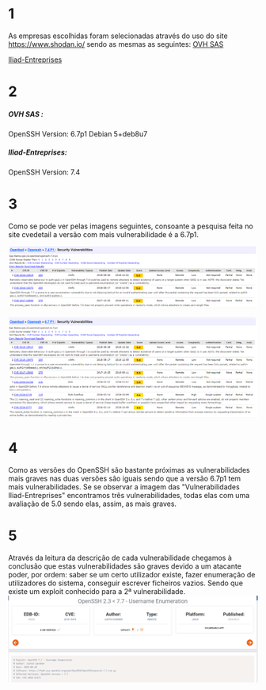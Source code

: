
# 1
As empresas escolhidas foram selecionadas através do uso do site https://www.shodan.io/ sendo as mesmas as seguintes:
[OVH SAS](https://github.com/uminho-miei-engseg-18-19/Grupo8/blob/master/03_FICHA/Pergunta%203.1/92.222.93.35.md)

[Iliad-Entreprises](https://github.com/uminho-miei-engseg-18-19/Grupo8/blob/master/03_FICHA/Pergunta%203.1/195.154.134.61.md)

# 2

##### OVH SAS :
OpenSSH Version: 6.7p1 Debian 5+deb8u7

##### Iliad-Entreprises:
OpenSSH Version: 7.4

# 3

Como se pode ver pelas imagens seguintes, consoante a pesquisa feita no site cvedetail a versão com mais vulnerabilidade é a 6.7p1.

![Vulnerabilidades OVH SAS](https://github.com/uminho-miei-engseg-18-19/Grupo8/blob/master/03_FICHA/Pergunta%203.1/2.PNG)

![Vulnerabilidades Iliad-Entreprises](https://github.com/uminho-miei-engseg-18-19/Grupo8/blob/master/03_FICHA/Pergunta%203.1/1.PNG)

# 4

Como as versões do OpenSSH são bastante próximas as vulnerabilidades mais graves nas duas versões são iguais sendo que a versão 6.7p1 tem mais vulnerabilidades.
Se se observar a imagem das "Vulnerabilidades Iliad-Entreprises" encontramos três vulnerabilidades, todas elas com uma avaliação de 5.0 sendo elas, assim, as mais graves.

# 5

Através da leitura da descrição de cada vulnerabilidade chegamos à conclusão que estas vulnerabilidades são graves devido a um atacante poder, por ordem: saber se um certo utilizador existe, fazer enumeração de utilizadores do sistema, conseguir escrever ficheiros vazios. Sendo que existe um exploit conhecido para a 2ª vulnerabilidade.
![Exploit](https://github.com/uminho-miei-engseg-18-19/Grupo8/blob/master/03_FICHA/Pergunta%203.1/4.PNG)